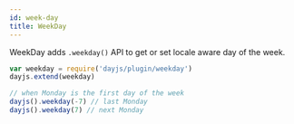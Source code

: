 ```yaml
---
id: week-day
title: WeekDay
---
```

WeekDay adds `.weekday()` API to get or set locale aware day of the week.

```javascript
var weekday = require('dayjs/plugin/weekday')
dayjs.extend(weekday)

// when Monday is the first day of the week
dayjs().weekday(-7) // last Monday
dayjs().weekday(7) // next Monday
```
